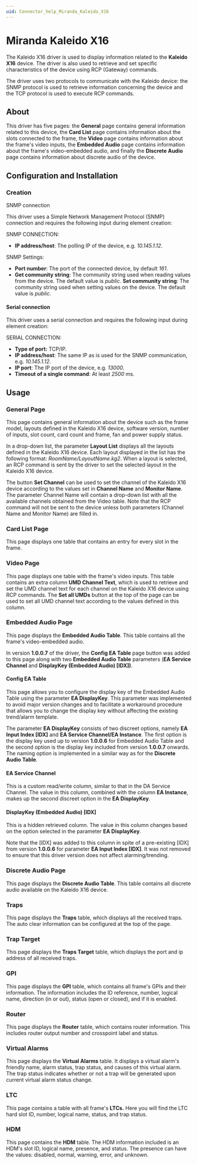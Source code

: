 ```yaml
---
uid: Connector_help_Miranda_Kaleido_X16
---
```


# Miranda Kaleido X16

The Kaleido X16 driver is used to display information related to the **Kaleido X16** device. The driver is also used to retrieve and set specific characteristics of the device using RCP (Gateway) commands.

The driver uses two protocols to communicate with the Kaleido device: the SNMP protocol is used to retrieve information concerning the device and the TCP protocol is used to execute RCP commands.

## About

This driver has five pages: the **General** page contains general information related to this device, the **Card List** page contains information about the slots connected to the frame, the **Video** page contains information about the frame's video inputs, the **Embedded Audio** page contains information about the frame's video-embedded audio, and finally the **Discrete Audio** page contains information about discrete audio of the device.

## Configuration and Installation

### Creation

SNMP connection

This driver uses a Simple Network Management Protocol (SNMP) connection and requires the following input during element creation:

SNMP CONNECTION:

- **IP address/host**: The polling IP of the device, e.g. *10.145.1.12*.

SNMP Settings:

- **Port number**: The port of the connected device, by default *161*.
- **Get community string**: The community string used when reading values from the device. The default value is *public*.
  **Set community string**: The community string used when setting values on the device. The default value is *public*.

#### Serial connection

This driver uses a serial connection and requires the following input during element creation:

SERIAL CONNECTION:

- **Type of port:** TCP/IP.
- **IP address/host**: The same IP as is used for the SNMP communication, e.g. *10.145.1.12*.
- **IP port**: The IP port of the device, e.g. *13000*.
- **Timeout of a single command**: At least *2500* ms.

## Usage

### General Page

This page contains general information about the device such as the frame model, layouts defined in the Kaleido X16 device, software version, number of inputs, slot count, card count and frame, fan and power supply status.

In a drop-down list, the parameter **Layout List** displays all the layouts defined in the Kaleido X16 device. Each layout displayed in the list has the following format: *RoomName/LayoutName.kg2*. When a layout is selected, an RCP command is sent by the driver to set the selected layout in the Kaleido X16 device.

The button **Set Channel** can be used to set the channel of the Kaleido X16 device according to the values set in **Channel Name** and **Monitor Name**. The parameter Channel Name will contain a drop-down list with all the available channels obtained from the Video table. Note that the RCP command will not be sent to the device unless both parameters (Channel Name and Monitor Name) are filled in.

### Card List Page

This page displays one table that contains an entry for every slot in the frame.

### Video Page

This page displays one table with the frame's video inputs. This table contains an extra column **UMD Channel Text**, which is used to retrieve and set the UMD channel text for each channel on the Kaleido X16 device using RCP commands. The **Set all UMDs** button at the top of the page can be used to set all UMD channel text according to the values defined in this column.

### Embedded Audio Page

This page displays the **Embedded Audio Table**. This table contains all the frame's video-embedded audio.

In version **1.0.0.7** of the driver, the **Config EA Table** page button was added to this page along with two **Embedded Audio Table** parameters (**EA Service Channel** and **DisplayKey (Embedded Audio) \[IDX\])**.

#### Config EA Table

This page allows you to configure the display key of the Embedded Audio Table using the parameter **EA DisplayKey**. This parameter was implemented to avoid major version changes and to facilitate a workaround procedure that allows you to change the display key without affecting the existing trend/alarm template.

The parameter **EA DisplayKey** consists of two discreet options, namely **EA Input Index \[IDX\]** and **EA Service Channel/EA Instance**. The first option is the display key used up to version **1.0.0.6** for Embedded Audio Table and the second option is the display key included from version **1.0.0.7** onwards. The naming option is implemented in a similar way as for the **Discrete Audio Table**.

#### EA Service Channel

This is a custom read/write column, similar to that in the DA Service Channel. The value in this column, combined with the column **EA Instance**, makes up the second discreet option in the **EA DisplayKey**.

#### DisplayKey (Embedded Audio) \[IDX\]

This is a hidden retrieved column. The value in this column changes based on the option selected in the parameter **EA DisplayKey**.

Note that the \[IDX\] was added to this column in spite of a pre-existing \[IDX\] from version **1.0.0.6** for parameter **EA Input Index \[IDX\]**. It was not removed to ensure that this driver version does not affect alarming/trending.

### Discrete Audio Page

This page displays the **Discrete Audio Table**. This table contains all discrete audio available on the Kaleido X16 device.

### Traps

This page displays the **Traps** table, which displays all the received traps. The auto clear information can be configured at the top of the page.

### Trap Target

This page displays the **Traps Target** table, which displays the port and ip address of all received traps.

### GPI

This page displays the **GPI** table, which contains all frame's GPIs and their information. The information includes the ID reference, number, logical name, direction (in or out), status (open or closed), and if it is enabled.

### Router

This page displays the **Router** table, which contains router information. This includes router output number and crosspoint label and status.

### Virtual Alarms

This page displays the **Virtual Alarms** table. It displays a virtual alarm's friendly name, alarm status, trap status, and causes of this virtual alarm. The trap status indicates whether or not a trap will be generated upon current virtual alarm status change.

### LTC

This page contains a table with all frame's **LTCs.** Here you will find the LTC hard slot ID, number, logical name, status, and trap status.

### HDM

This page contains the **HDM** table. The HDM information included is an HDM's slot ID, logical name, presence, and status. The presence can have the values: disabled, normal, warning, error, and unknown.
